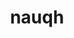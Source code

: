 ---
title: nauqh
github: https://github.com/nauqh
mode: light
transition: 3s
archetype:
- Code
- Little Bit of Everything
---